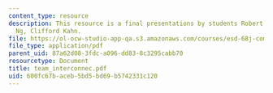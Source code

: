 ```yaml
---
content_type: resource
description: This resource is a final presentations by students Robert Rudin, Chaki
  Ng, Clifford Kahn.
file: https://ol-ocw-studio-app-qa.s3.amazonaws.com/courses/esd-68j-communications-and-information-policy-spring-2006/600fc67baceb5bd5bd69b5742331c120_team_interconnec.pdf
file_type: application/pdf
parent_uid: 87a62d08-3fdc-a096-dd83-8c3295cabb70
resourcetype: Document
title: team_interconnec.pdf
uid: 600fc67b-aceb-5bd5-bd69-b5742331c120
---
```

